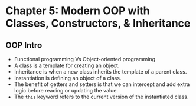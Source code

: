 # Chapter 5: Modern OOP with Classes, Constructors, & Inheritance

## OOP Intro

- Functional programming Vs Object-oriented programming
- A class is a template for creating an object.
- Inheritance is when a new class inherits the template of a parent class.
- Instantiation is defining an object of a class.
- The benefit of getters and setters is that we can intercept and add extra logic before reading or updating the value.
- The `this` keyword refers to the current version of the instantiated class.